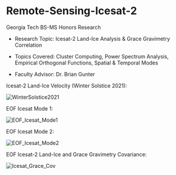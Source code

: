 # Remote-Sensing-Icesat-2
Georgia Tech BS-MS Honors Research

- Research Topic: Icesat-2 Land-Ice Analysis & Grace Gravimetry Correlation 

- Topics Covered: Cluster Computing, Power Spectrum Analysis, 
  Empirical Orthogonal Functions, Spatial & Temporal Modes

- Faculty Advisor: Dr. Brian Gunter

Icesat-2 Land-Ice Velocity (Winter Solstice 2021):

![WinterSolstice2021](https://user-images.githubusercontent.com/103686807/171958925-26284e44-7912-4805-a50d-119008cc09ac.png)

EOF Icesat Mode 1:

![EOF_Icesat_Mode1](https://user-images.githubusercontent.com/103686807/171958645-132eb2e7-c67f-4e8e-aefe-97795dd54782.png)

EOF Icesat Mode 2:

![EOF_Icesat_Mode2](https://user-images.githubusercontent.com/103686807/171958705-ba039c32-f2c9-4e83-9c1a-2e04c1fa059e.png)

EOF Icesat-2 Land-Ice and Grace Gravimetry Covariance:

![Icesat_Grace_Cov](https://user-images.githubusercontent.com/103686807/171958733-69fb825b-7c86-4c83-8b20-1edbb3e193f8.png)
